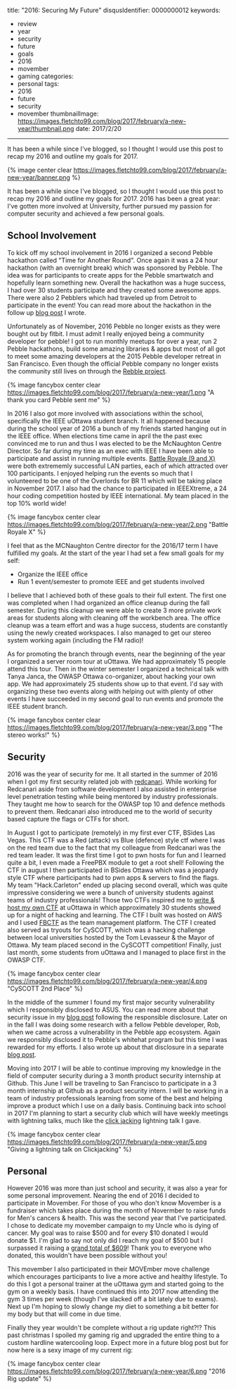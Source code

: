 title: "2016: Securing My Future"
disqusIdentifier: 0000000012
keywords:
- review
- year
- security
- future
- goals
- 2016
- movember
- gaming
categories:
- personal
tags:
- 2016
- future
- security
- movember
thumbnailImage: https://images.fletchto99.com/blog/2017/february/a-new-year/thumbnail.png
date: 2017/2/20
---

It has been a while since I've blogged, so I thought I would use this post to recap my 2016 and outline my goals for 2017.

<!-- excerpt -->
{% image center clear https://images.fletchto99.com/blog/2017/february/a-new-year/banner.png %}

It has been a while since I've blogged, so I thought I would use this post to recap my 2016 and outline my goals for 2017. 2016 has been a great year: I've gotten more involved at University, further pursued my passion for computer security and achieved a few personal goals.

## School Involvement

To kick off my school involvement in 2016 I organized a second Pebble hackathon called "Time for Another Round". Once again it was a 24 hour hackathon (with an overnight break) which was sponsored by Pebble. The idea was for participants to create apps for the Pebble smartwatch and hopefully learn something new. Overall the hackathon was a huge success, I had over 30 students participate and they created some awesome apps. There were also 2 Pebblers which had traveled up from Detroit to participate in the event! You can read more about the hackathon in the follow up [blog post](https://blog.fletchto99.com/2016/april/pebble-hackathon/) I wrote.

Unfortunately as of November, 2016 Pebble no longer exists as they were bought out by fitbit. I must admit I really enjoyed being a community developer for pebble! I got to run monthly meetups for over a year, run 2 Pebble hackathons, build some amazing libraries & apps but most of all got to meet some amazing developers at the 2015 Pebble developer retreat in San Francisco. Even though the official Pebble company no longer exists the community still lives on through the [Rebble project](http://rebble.io).

{% image fancybox center clear https://images.fletchto99.com/blog/2017/february/a-new-year/1.png "A thank you card Pebble sent me" %}

In 2016 I also got more involved with associations within the school, specifically the IEEE uOttawa student branch. It all happened because during the school year of 2016 a bunch of my friends started hanging out in the IEEE office. When elections time came in april the the past exec convinced me to run and thus I was elected to be the McNaughton Centre Director. So far during my time as an exec with IEEE I have been able to participate and assist in running multiple events. [Battle Royale (9 and X)](http://www.battleroyale.ca/br10/) were both extrememly successful LAN parties, each of which attracted over 100 participants. I enjoyed helping run the events so much that I volunteered to be one of the Overlords for BR 11 which will be taking place in November 2017. I also had the chance to participated in IEEEXtreme, a 24 hour coding competition hosted by IEEE international. My team placed in the top 10% world wide!

{% image fancybox center clear https://images.fletchto99.com/blog/2017/february/a-new-year/2.png "Battle Royale X" %}

I feel that as the MCNaughton Centre director for the 2016/17 term I have fulfilled my goals. At the start of the year I had set a few small goals for my self:

  - Organize the IEEE office
  - Run 1 event/semester to promote IEEE and get students involved

I believe that I achieved both of these goals to their full extent. The first one was completed when I had organized an office cleanup during the fall semester. During this cleanup we were able to create 3 more private work areas for students along with cleaning off the workbench area. The office cleanup was a team effort and was a huge success, students are constantly using the newly created workspaces. I also managed to get our stereo system working again (including the FM radio)!

As for promoting the branch through events, near the beginning of the year I organized a server room tour at uOttawa. We had approximately 15 people attend this tour. Then in the winter semester I organized a technical talk with Tanya Janca, the OWASP Ottawa co-organizer, about hacking your own app. We had approximately 25 students show up to that event. I'd say with organizing these two events along with helping out with plenty of other events I have succeeded in my second goal to run events and promote the IEEE student branch.

{% image fancybox center clear https://images.fletchto99.com/blog/2017/february/a-new-year/3.png "The stereo works!" %}

  ## Security

 2016 was the year of security for me. It all started in the summer of 2016 when I got my first security related job with [redcanari](https://www.redcanari.com/). While working for Redcanari aside from software development I also assisted in enterprise level penetration testing while being mentored by industry professionals. They taught me how to search for the OWASP top 10 and defence methods to prevent them. Redcanari also introduced me to the world of security based capture the flags or CTFs for short.

 In August I got to participate (remotely) in my first ever CTF, BSides Las Vegas. This CTF was a Red (attack) vs Blue (defence) style ctf where I was on the red team due to the fact that my colleague from Redcanari was the red team leader. It was the first time I got to pwn hosts for fun and I learned quite a bit, I even made a FreePBX module to get a root shell! Following the CTF in august I then participated in BSides Ottawa which was a jeopardy style CTF where participants had to pwn apps & servers to find the flags. My team "Hack.Carleton" ended up placing second overall, which was quite impressive considering we were a bunch of university students against teams of industry professionals! Those two CTFs inspired me to [write & host my own CTF](github.com/fletchto99/ctf-game) at uOttawa in which approximately 30 students showed up for a night of hacking and learning. The CTF I built was hosted on AWS and I used [FBCTF](https://github.com/facebook/fbctf) as the team management platform. The CTF I created also served as tryouts for CySCOTT, which was a hacking challenge between local universities hosted by the Tom Levasseur & the Mayor of Ottawa. My team placed second in the CySCOTT competition! Finally, just last month, some students from uOttawa and I managed to place first in the OWASP CTF.

{% image fancybox center clear https://images.fletchto99.com/blog/2017/february/a-new-year/4.png "CySCOTT 2nd Place" %}

In the middle of the summer I found my first major security vulnerability which I responsibly disclosed to ASUS. You can read more about that security issue in my [blog post](https://blog.fletchto99.com/2016/september/asus-disclosure/) following the responsible disclosure. Later on in the fall I was doing some research with a fellow Pebble developer, Rob, when we came across a vulnerability in the Pebble app ecosystem. Again we responsibly disclosed it to Pebble's whitehat program but this time I was rewarded for my efforts. I also wrote up about that disclosure in a separate [blog post](https://blog.fletchto99.com/2016/november/pebble-app-sandbox-escape/).

Moving into 2017 I will be able to continue improving my knowledge in the field of computer security during a 3 month product security internship at Github. This June I will be traveling to San Francisco to participate in a 3 month internship at Github as a product security intern. I will be working in a team of industry professionals learning from some of the best and helping improve a product which I use on a daily basis. Continuing back into school in 2017 I'm planning to start a security club which will have weekly meetings with lightning talks, much like the [click jacking](https://talks.fletchto99.com/clickjacking/) lightning talk I gave.

{% image fancybox center clear https://images.fletchto99.com/blog/2017/february/a-new-year/5.png "Giving a lightning talk on Clickjacking" %}

 ## Personal

However 2016 was more than just school and security, it was also a year for some personal improvement. Nearing the end of 2016 I decided to participate in Movember. For those of you who don't know Movember is a fundraiser which takes place during the month of Novermber to raise funds for Men's cancers & health. This was the second year that I've participated. I chose to dedicate my movember campaign to my Uncle who is dying of cancer. My goal was to raise $500 and for every $10 donated I would donate $1. I'm glad to say not only did I reach my goal of $500 but I surpassed it raising a [grand total of $609](mobro.co/mattlanglois)! Thank you to everyone who donated, this wouldn't have been possible without you!

This movember I also participated in their MOVEmber move challenge which encourages participants to live a more active and healthy lifestyle. To do this I got a personal trainer at the uOttawa gym and started going to the gym on a weekly basis. I have continued this into 2017 now attending the gym 3 times per week (though I've slacked off a bit lately due to exams). Next up I'm hoping to slowly change my diet to something a bit better for my body but that will come in due time.

Finally they year wouldn't be complete without a rig update right?!? This past christmas I spoiled my gaming rig and upgraded the entire thing to a custom hardline watercooling loop. Expect more in a future blog post but for now here is a sexy image of my current rig:


{% image fancybox center clear https://images.fletchto99.com/blog/2017/february/a-new-year/6.png "2016 Rig update" %}

<!-- more -->